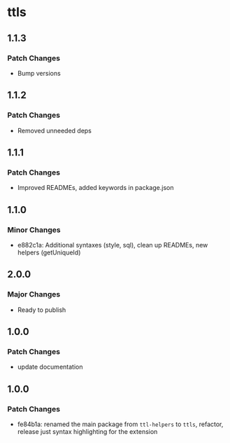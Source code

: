 # ttls

## 1.1.3

### Patch Changes

- Bump versions

## 1.1.2

### Patch Changes

- Removed unneeded deps

## 1.1.1

### Patch Changes

- Improved READMEs, added keywords in package.json

## 1.1.0

### Minor Changes

- e882c1a: Additional syntaxes (style, sql), clean up READMEs, new helpers (getUniqueId)

## 2.0.0

### Major Changes

- Ready to publish

## 1.0.0

### Patch Changes

- update documentation

## 1.0.0

### Patch Changes

- fe84b1a: renamed the main package from `ttl-helpers` to `ttls`, refactor, release just syntax highlighting for the extension

